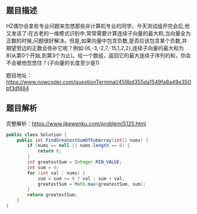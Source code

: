## 题目描述
HZ偶尔会拿些专业问题来忽悠那些非计算机专业的同学。今天测试组开完会后,他又发话了:在古老的一维模式识别中,常常需要计算连续子向量的最大和,当向量全为正数的时候,问题很好解决。但是,如果向量中包含负数,是否应该包含某个负数,并期望旁边的正数会弥补它呢？例如:{6,-3,-2,7,-15,1,2,2},连续子向量的最大和为8(从第0个开始,到第3个为止)。给一个数组，返回它的最大连续子序列的和，你会不会被他忽悠住？(子向量的长度至少是1)

题目地址：https://www.nowcoder.com/questionTerminal/459bd355da1549fa8a49e350bf3df484

## 题目解析

完整解析：https://www.jikewenku.com/problem/5125.html

```java
public class Solution {
    public int FindGreatestSumOfSubArray(int[] nums) {
        if (nums == null || nums.length == 0) {
            return 0;
        }
        int greatestSum = Integer.MIN_VALUE;
        int sum = 0;
        for (int val : nums) {
            sum = sum <= 0 ? val : sum + val;
            greatestSum = Math.max(greatestSum, sum);
        }
        return greatestSum;
    }
}
```